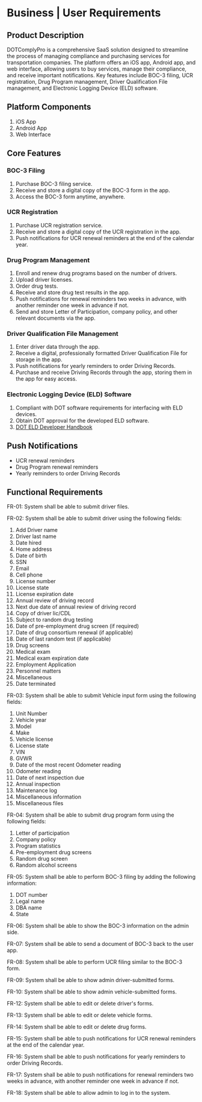 # Business | User Requirements

## Product Description
DOTComplyPro is a comprehensive SaaS solution designed to streamline the process of managing compliance and purchasing services for transportation companies. The platform offers an iOS app, Android app, and web interface, allowing users to buy services, manage their compliance, and receive important notifications. Key features include BOC-3 filing, UCR registration, Drug Program management, Driver Qualification File management, and Electronic Logging Device (ELD) software.

## Platform Components
1. iOS App
2. Android App
3. Web Interface

## Core Features
### BOC-3 Filing
1. Purchase BOC-3 filing service.
2. Receive and store a digital copy of the BOC-3 form in the app.
3. Access the BOC-3 form anytime, anywhere.

### UCR Registration
1. Purchase UCR registration service.
2. Receive and store a digital copy of the UCR registration in the app.
3. Push notifications for UCR renewal reminders at the end of the calendar year.

### Drug Program Management
1. Enroll and renew drug programs based on the number of drivers.
2. Upload driver licenses.
3. Order drug tests.
4. Receive and store drug test results in the app.
5. Push notifications for renewal reminders two weeks in advance, with another reminder one week in advance if not.
6. Send and store Letter of Participation, company policy, and other relevant documents via the app.

### Driver Qualification File Management
1. Enter driver data through the app.
2. Receive a digital, professionally formatted Driver Qualification File for storage in the app.
3. Push notifications for yearly reminders to order Driving Records.
4. Purchase and receive Driving Records through the app, storing them in the app for easy access.

### Electronic Logging Device (ELD) Software
1. Compliant with DOT software requirements for interfacing with ELD devices.
2. Obtain DOT approval for the developed ELD software.
3. [DOT ELD Developer Handbook](https://www.fmcsa.dot.gov/regulations/hours-service/elds/electronic-logging-devices-and-hours-service-developer-handbook#_bookmark5)

## Push Notifications
- UCR renewal reminders
- Drug Program renewal reminders
- Yearly reminders to order Driving Records

## Functional Requirements

FR-01: System shall be able to submit driver files.

FR-02: System shall be able to submit driver using the following fields:
1. Add Driver name
2. Driver last name
3. Date hired
4. Home address
5. Date of birth
6. SSN
7. Email
8. Cell phone
9. License number
10. License state
11. License expiration date
12. Annual review of driving record
13. Next due date of annual review of driving record
14. Copy of driver lic/CDL
15. Subject to random drug testing
16. Date of pre-employment drug screen (if required)
17. Date of drug consortium renewal (if applicable)
18. Date of last random test (if applicable)
19. Drug screens
20. Medical exam
21. Medical exam expiration date
22. Employment Application
23. Personnel matters
24. Miscellaneous
25. Date terminated

FR-03: System shall be able to submit Vehicle input form using the following fields:
1. Unit Number
2. Vehicle year
3. Model
4. Make
5. Vehicle license
6. License state
7. VIN
8. GVWR
9. Date of the most recent Odometer reading
10. Odometer reading
11. Date of next inspection due
12. Annual inspection
13. Maintenance log
14. Miscellaneous information
15. Miscellaneous files

FR-04: System shall be able to submit drug program form using the following fields:
1. Letter of participation
2. Company policy
3. Program statistics
4. Pre-employment drug screens
5. Random drug screen
6. Random alcohol screens

FR-05: System shall be able to perform BOC-3 filing by adding the following information:
1. DOT number
2. Legal name
3. DBA name
4. State

FR-06: System shall be able to show the BOC-3 information on the admin side.

FR-07: System shall be able to send a document of BOC-3 back to the user app.

FR-08: System shall be able to perform UCR filing similar to the BOC-3 form.

FR-09: System shall be able to show admin driver-submitted forms.

FR-10: System shall be able to show admin vehicle-submitted forms.

FR-12: System shall be able to edit or delete driver's forms.

FR-13: System shall be able to edit or delete vehicle forms.

FR-14: System shall be able to edit or delete drug forms.

FR-15: System shall be able to push notifications for UCR renewal reminders at the end of the calendar year.

FR-16: System shall be able to push notifications for yearly reminders to order Driving Records.

FR-17: System shall be able to push notifications for renewal reminders two weeks in advance, with another reminder one week in advance if not.

FR-18: System shall be able to allow admin to log in to the system.
